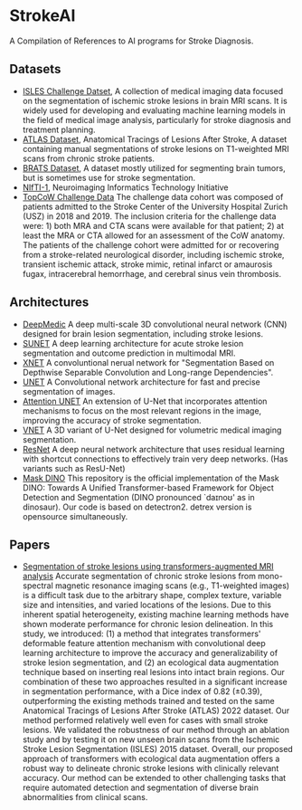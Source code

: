 # StrokeAI
A Compilation of References to AI programs for Stroke Diagnosis.

## Datasets
- [ISLES Challenge Datset](https://isles22.grand-challenge.org/dataset/), A collection of medical imaging data focused on the segmentation of ischemic stroke lesions in brain MRI scans. It is widely used for developing and evaluating machine learning models in the field of medical image analysis, particularly for stroke diagnosis and treatment planning.
- [ATLAS Dataset](https://fcon_1000.projects.nitrc.org/indi/retro/atlas.html), Anatomical Tracings of Lesions After Stroke, A dataset containing manual segmentations of stroke lesions on T1-weighted MRI scans from chronic stroke patients.
- [BRATS Dataset](https://www.med.upenn.edu/cbica/brats2020/data.html), A dataset mostly utilized for segmenting brain tumors, but is sometimes use for stroke segmentation.
- [NIfTI-1](https://nifti.nimh.nih.gov/nifti-1/data), Neuroimaging Informatics Technology Initiative
- [TopCoW Challenge Data](https://topcow24.grand-challenge.org/data/) The challenge data cohort was composed of patients admitted to the Stroke Center of the University Hospital Zurich (USZ) in 2018 and 2019. The inclusion criteria for the challenge data were: 1) both MRA and CTA scans were available for that patient; 2) at least the MRA or CTA allowed for an assessment of the CoW anatomy. The patients of the challenge cohort were admitted for or recovering from a stroke-related neurological disorder, including ischemic stroke, transient ischemic attack, stroke mimic, retinal infarct or amaurosis fugax, intracerebral hemorrhage, and cerebral sinus vein thrombosis.

## Architectures
- [DeepMedic](https://github.com/deepmedic/deepmedic)  A deep multi-scale 3D convolutional neural network (CNN) designed for brain lesion segmentation, including stroke lesions.
- [SUNET](https://github.com/NIC-VICOROB/SUNet-architecture) A deep learning architecture for acute stroke lesion segmentation and outcome prediction in multimodal MRI.
- [XNET](https://github.com/Andrewsher/X-Net) A convoluntional nerual network for "Segmentation Based on Depthwise Separable Convolution and Long-range Dependencies".
- [UNET](https://github.com/zhixuhao/unet) A Convolutional network architecture for fast and precise segmentation of images.
- [Attention UNET](https://arxiv.org/abs/1804.03999) An extension of U-Net that incorporates attention mechanisms to focus on the most relevant regions in the image, improving the accuracy of stroke segmentation.
- [VNET](https://arxiv.org/abs/1606.04797) A 3D variant of U-Net designed for volumetric medical imaging segmentation.
- [ResNet](https://arxiv.org/abs/1512.03385) A deep neural network architecture that uses residual learning with shortcut connections to effectively train very deep networks. (Has variants such as ResU-Net)
- [Mask DINO](https://github.com/IDEA-Research/MaskDINO) This repository is the official implementation of the Mask DINO: Towards A Unified Transformer-based Framework for Object Detection and Segmentation (DINO pronounced `daɪnoʊ' as in dinosaur). Our code is based on detectron2. detrex version is opensource simultaneously.

  
## Papers
- [Segmentation of stroke lesions using transformers-augmented
MRI analysis](https://onlinelibrary.wiley.com/doi/pdf/10.1002/hbm.26803)  Accurate segmentation of chronic stroke lesions from mono-spectral magnetic resonance imaging scans (e.g., T1-weighted images) is a difficult task due to the arbitrary
shape, complex texture, variable size and intensities, and varied locations of the
lesions. Due to this inherent spatial heterogeneity, existing machine learning methods
have shown moderate performance for chronic lesion delineation. In this study, we
introduced: (1) a method that integrates transformers' deformable feature attention
mechanism with convolutional deep learning architecture to improve the accuracy and
generalizability of stroke lesion segmentation, and (2) an ecological data augmentation
technique based on inserting real lesions into intact brain regions. Our combination of
these two approaches resulted in a significant increase in segmentation performance,
with a Dice index of 0.82 (±0.39), outperforming the existing methods trained and
tested on the same Anatomical Tracings of Lesions After Stroke (ATLAS) 2022 dataset.
Our method performed relatively well even for cases with small stroke lesions. We validated the robustness of our method through an ablation study and by testing it on
new unseen brain scans from the Ischemic Stroke Lesion Segmentation (ISLES) 2015
dataset. Overall, our proposed approach of transformers with ecological data augmentation offers a robust way to delineate chronic stroke lesions with clinically relevant
accuracy. Our method can be extended to other challenging tasks that require automated detection and segmentation of diverse brain abnormalities from clinical scans.
